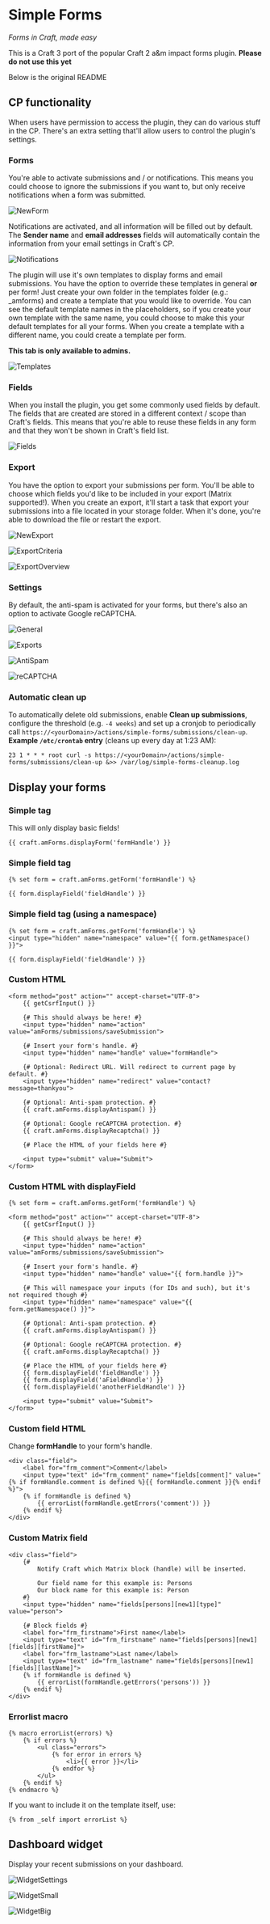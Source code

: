 # Simple Forms

_Forms in Craft, made easy_

This is a Craft 3 port of the popular Craft 2 a&m impact forms plugin. **Please do not use this yet**

Below is the original README

## CP functionality

When users have permission to access the plugin, they can do various stuff in the CP. There's an extra setting that'll allow users to control the plugin's settings.

### Forms

You're able to activate submissions and / or notifications. This means you could choose to ignore the submissions if you want to, but only receive notifications when a form was submitted.

![NewForm](https://raw.githubusercontent.com/am-impact/am-impact.github.io/master/img/readme/amforms/newform.png "NewForm")

Notifications are activated, and all information will be filled out by default. The **Sender name** and **email addresses** fields will automatically contain the information from your email settings in Craft's CP.

![Notifications](https://raw.githubusercontent.com/am-impact/am-impact.github.io/master/img/readme/amforms/notifications.png "Notifications")

The plugin will use it's own templates to display forms and email submissions. You have the option to override these templates in general **or** per form! Just create your own folder in the templates folder (e.g.: _amforms) and create a template that you would like to override. You can see the default template names in the placeholders, so if you create your own template with the same name, you could choose to make this your default templates for all your forms. When you create a template with a different name, you could create a template per form.

**This tab is only available to admins.**

![Templates](https://raw.githubusercontent.com/am-impact/am-impact.github.io/master/img/readme/amforms/templates.png "Templates")

### Fields

When you install the plugin, you get some commonly used fields by default. The fields that are created are stored in a different context / scope than Craft's fields. This means that you're able to reuse these fields in any form and that they won't be shown in Craft's field list.

![Fields](https://raw.githubusercontent.com/am-impact/am-impact.github.io/master/img/readme/amforms/fields.png "Fields")

### Export

You have the option to export your submissions per form. You'll be able to choose which fields you'd like to be included in your export (Matrix supported!). When you create an export, it'll start a task that export your submissions into a file located in your storage folder. When it's done, you're able to download the file or restart the export.

![NewExport](https://raw.githubusercontent.com/am-impact/am-impact.github.io/master/img/readme/amforms/newexport.png "NewExport")

![ExportCriteria](https://raw.githubusercontent.com/am-impact/am-impact.github.io/master/img/readme/amforms/exportcriteria.png "ExportCriteria")

![ExportOverview](https://raw.githubusercontent.com/am-impact/am-impact.github.io/master/img/readme/amforms/exportoverview.png "ExportOverview")

### Settings

By default, the anti-spam is activated for your forms, but there's also an option to activate Google reCAPTCHA.

![General](https://raw.githubusercontent.com/am-impact/am-impact.github.io/master/img/readme/amforms/general.png "General")

![Exports](https://raw.githubusercontent.com/am-impact/am-impact.github.io/master/img/readme/amforms/exports.png "Exports")

![AntiSpam](https://raw.githubusercontent.com/am-impact/am-impact.github.io/master/img/readme/amforms/antispam.png "AntiSpam")

![reCAPTCHA](https://raw.githubusercontent.com/am-impact/am-impact.github.io/master/img/readme/amforms/recaptcha.png "reCAPTCHA")

### Automatic clean up
To automatically delete old submissions, enable **Clean up submissions**, configure the threshold (e.g. `-4 weeks`) and set up a cronjob to periodically call `https://<yourDomain>/actions/simple-forms/submissions/clean-up`.
**Example `/etc/crontab` entry** (cleans up every day at 1:23 AM):
```
23 1 * * * root curl -s https://<yourDomain>/actions/simple-forms/submissions/clean-up &>> /var/log/simple-forms-cleanup.log
```

## Display your forms

### Simple tag

This will only display basic fields!

```
{{ craft.amForms.displayForm('formHandle') }}
```

### Simple field tag

```
{% set form = craft.amForms.getForm('formHandle') %}

{{ form.displayField('fieldHandle') }}
```

### Simple field tag (using a namespace)

```
{% set form = craft.amForms.getForm('formHandle') %}
<input type="hidden" name="namespace" value="{{ form.getNamespace() }}">

{{ form.displayField('fieldHandle') }}
```

### Custom HTML

```
<form method="post" action="" accept-charset="UTF-8">
    {{ getCsrfInput() }}

    {# This should always be here! #}
    <input type="hidden" name="action" value="amForms/submissions/saveSubmission">

    {# Insert your form's handle. #}
    <input type="hidden" name="handle" value="formHandle">

    {# Optional: Redirect URL. Will redirect to current page by default. #}
    <input type="hidden" name="redirect" value="contact?message=thankyou">

    {# Optional: Anti-spam protection. #}
    {{ craft.amForms.displayAntispam() }}

    {# Optional: Google reCAPTCHA protection. #}
    {{ craft.amForms.displayRecaptcha() }}

    {# Place the HTML of your fields here #}

    <input type="submit" value="Submit">
</form>
```

### Custom HTML with displayField

```
{% set form = craft.amForms.getForm('formHandle') %}

<form method="post" action="" accept-charset="UTF-8">
    {{ getCsrfInput() }}

    {# This should always be here! #}
    <input type="hidden" name="action" value="amForms/submissions/saveSubmission">

    {# Insert your form's handle. #}
    <input type="hidden" name="handle" value="{{ form.handle }}">

    {# This will namespace your inputs (for IDs and such), but it's not required though #}
    <input type="hidden" name="namespace" value="{{ form.getNamespace() }}">

    {# Optional: Anti-spam protection. #}
    {{ craft.amForms.displayAntispam() }}

    {# Optional: Google reCAPTCHA protection. #}
    {{ craft.amForms.displayRecaptcha() }}

    {# Place the HTML of your fields here #}
    {{ form.displayField('fieldHandle') }}
    {{ form.displayField('aFieldHandle') }}
    {{ form.displayField('anotherFieldHandle') }}

    <input type="submit" value="Submit">
</form>
```

### Custom field HTML

Change **formHandle** to your form's handle.

```
<div class="field">
    <label for="frm_comment">Comment</label>
    <input type="text" id="frm_comment" name="fields[comment]" value="{% if formHandle.comment is defined %}{{ formHandle.comment }}{% endif %}">
    {% if formHandle is defined %}
        {{ errorList(formHandle.getErrors('comment')) }}
    {% endif %}
</div>
```

### Custom Matrix field

```
<div class="field">
    {#
        Notify Craft which Matrix block (handle) will be inserted.

        Our field name for this example is: Persons
        Our block name for this example is: Person
    #}
    <input type="hidden" name="fields[persons][new1][type]" value="person">

    {# Block fields #}
    <label for="frm_firstname">First name</label>
    <input type="text" id="frm_firstname" name="fields[persons][new1][fields][firstName]">
    <label for="frm_lastname">Last name</label>
    <input type="text" id="frm_lastname" name="fields[persons][new1][fields][lastName]">
    {% if formHandle is defined %}
        {{ errorList(formHandle.getErrors('persons')) }}
    {% endif %}
</div>
```

### Errorlist macro

```
{% macro errorList(errors) %}
    {% if errors %}
        <ul class="errors">
            {% for error in errors %}
                <li>{{ error }}</li>
            {% endfor %}
        </ul>
    {% endif %}
{% endmacro %}
```

If you want to include it on the template itself, use:
```
{% from _self import errorList %}
```

## Dashboard widget

Display your recent submissions on your dashboard.

![WidgetSettings](https://raw.githubusercontent.com/am-impact/am-impact.github.io/master/img/readme/amforms/widgetsettings.png "WidgetSettings")

![WidgetSmall](https://raw.githubusercontent.com/am-impact/am-impact.github.io/master/img/readme/amforms/widgetsmall.png "WidgetSmall")

![WidgetBig](https://raw.githubusercontent.com/am-impact/am-impact.github.io/master/img/readme/amforms/widgetbig.png "WidgetBig")
